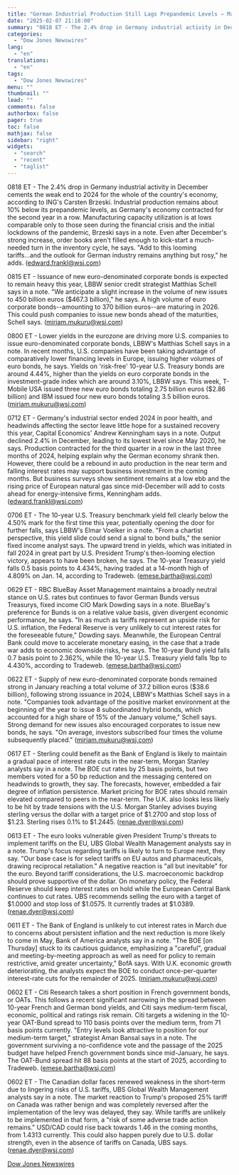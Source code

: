 ```yaml
---
title: "German Industrial Production Still Lags Prepandemic Levels — Market Talk"
date: "2025-02-07 21:18:00"
summary: "0818 ET - The 2.4% drop in Germany industrial activity in December cements the weak end to 2024 for the whole of the country's economy, according to ING's Carsten Brzeski. Industrial production remains about 10% below its prepandemic levels, as Germany's economy contracted for the second year in a row...."
categories:
  - "Dow Jones Newswires"
lang:
  - "en"
translations:
  - "en"
tags:
  - "Dow Jones Newswires"
menu: ""
thumbnail: ""
lead: ""
comments: false
authorbox: false
pager: true
toc: false
mathjax: false
sidebar: "right"
widgets:
  - "search"
  - "recent"
  - "taglist"
---
```


0818 ET - The 2.4% drop in Germany industrial activity in December cements the weak end to 2024 for the whole of the country's economy, according to ING's Carsten Brzeski. Industrial production remains about 10% below its prepandemic levels, as Germany's economy contracted for the second year in a row. Manufacturing capacity utilization is at lows comparable only to those seen during the financial crisis and the initial lockdowns of the pandemic, Brzeski says in a note. Even after December's strong increase, order books aren't filled enough to kick-start a much-needed turn in the inventory cycle, he says. "Add to this looming tariffs...and the outlook for German industry remains anything but rosy," he adds. (edward.frankl@wsj.com)

0815 ET - Issuance of new euro-denominated corporate bonds is expected to remain heavy this year, LBBW senior credit strategist Matthias Schell says in a note. "We anticipate a slight increase in the volume of new issues to 450 billion euros ($467.3 billion)," he says. A high volume of euro corporate bonds--amounting to 370 billion euros--are maturing in 2026. This could push companies to issue new bonds ahead of the maturities, Schell says. (miriam.mukuru@wsj.com)

0800 ET - Lower yields in the eurozone are driving more U.S. companies to issue euro-denominated corporate bonds, LBBW's Matthias Schell says in a note. In recent months, U.S. companies have been taking advantage of comparatively lower financing levels in Europe, issuing higher volumes of euro bonds, he says. Yields on 'risk-free' 10-year U.S. Treasury bonds are around 4.44%, higher than the yields on euro corporate bonds in the investment-grade index which are around 3.10%, LBBW says. This week, T-Mobile USA issued three new euro bonds totaling 2.75 billion euros ($2.86 billion) and IBM issued four new euro bonds totaling 3.5 billion euros. (miriam.mukuru@wsj.com)

0712 ET - Germany's industrial sector ended 2024 in poor health, and headwinds affecting the sector leave little hope for a sustained recovery this year, Capital Economics' Andrew Kenningham says in a note. Output declined 2.4% in December, leading to its lowest level since May 2020, he says. Production contracted for the third quarter in a row in the last three months of 2024, helping explain why the German economy shrank then. However, there could be a rebound in auto production in the near term and falling interest rates may support business investment in the coming months. But business surveys show sentiment remains at a low ebb and the rising price of European natural gas since mid-December will add to costs ahead for energy-intensive firms, Kenningham adds. (edward.frankl@wsj.com)

0706 ET - The 10-year U.S. Treasury benchmark yield fell clearly below the 4.50% mark for the first time this year, potentially opening the door for further falls, says LBBW's Elmar Voelker in a note. "From a chartist perspective, this yield slide could send a signal to bond bulls," the senior fixed income analyst says. The upward trend in yields, which was initiated in fall 2024 in great part by U.S. President Trump's then-looming election victory, appears to have been broken, he says. The 10-year Treasury yield falls 0.5 basis points to 4.434%, having traded at a 14-month high of 4.809% on Jan. 14, according to Tradeweb. (emese.bartha@wsj.com)

0629 ET - RBC BlueBay Asset Management maintains a broadly neutral stance on U.S. rates but continues to favor German Bunds versus Treasurys, fixed income CIO Mark Dowding says in a note. BlueBay's preference for Bunds is on a relative value basis, given divergent economic performance, he says. "In as much as tariffs represent an upside risk for U.S. inflation, the Federal Reserve is very unlikely to cut interest rates for the foreseeable future," Dowding says. Meanwhile, the European Central Bank could move to accelerate monetary easing, in the case that a trade war adds to economic downside risks, he says. The 10-year Bund yield falls 0.7 basis point to 2.362%, while the 10-year U.S. Treasury yield falls 1bp to 4.430%, according to Tradeweb. (emese.bartha@wsj.com)

0622 ET - Supply of new euro-denominated corporate bonds remained strong in January reaching a total volume of 37.2 billion euros ($38.6 billion), following strong issuance in 2024, LBBW's Matthias Schell says in a note. "Companies took advantage of the positive market environment at the beginning of the year to issue 8 subordinated hybrid bonds, which accounted for a high share of 15% of the January volume," Schell says. Strong demand for new issues also encouraged corporates to issue new bonds, he says. "On average, investors subscribed four times the volume subsequently placed." (miriam.mukuru@wsj.com)

0617 ET - Sterling could benefit as the Bank of England is likely to maintain a gradual pace of interest rate cuts in the near-term, Morgan Stanley analysts say in a note. The BOE cut rates by 25 basis points, but two members voted for a 50 bp reduction and the messaging centered on headwinds to growth, they say. The forecasts, however, embedded a fair degree of inflation persistence. Market pricing for BOE rates should remain elevated compared to peers in the near-term. The U.K. also looks less likely to be hit by trade tensions with the U.S. Morgan Stanley advises buying sterling versus the dollar with a target price of $1.2700 and stop loss of $1.23. Sterling rises 0.1% to $1.2445. (renae.dyer@wsj.com)

0613 ET - The euro looks vulnerable given President Trump's threats to implement tariffs on the EU, UBS Global Wealth Management analysts say in a note. Trump's focus regarding tariffs is likely to turn to Europe next, they say. "Our base case is for select tariffs on EU autos and pharmaceuticals, drawing reciprocal retaliation." A negative reaction is "all but inevitable" for the euro. Beyond tariff considerations, the U.S. macroeconomic backdrop should prove supportive of the dollar. On monetary policy, the Federal Reserve should keep interest rates on hold while the European Central Bank continues to cut rates. UBS recommends selling the euro with a target of $1.0000 and stop loss of $1.0575. It currently trades at $1.0389. (renae.dyer@wsj.com)

0611 ET - The Bank of England is unlikely to cut interest rates in March due to concerns about persistent inflation and the next reduction is more likely to come in May, Bank of America analysts say in a note. "The BOE [on Thursday] stuck to its cautious guidance, emphasizing a "careful", gradual and meeting-by-meeting approach as well as need for policy to remain restrictive, amid greater uncertainty," BofA says. With U.K. economic growth deteriorating, the analysts expect the BOE to conduct once-per-quarter interest-rate cuts for the remainder of 2025. (miriam.mukuru@wsj.com)

0602 ET - Citi Research takes a short position in French government bonds, or OATs. This follows a recent significant narrowing in the spread between 10-year French and German bond yields, and Citi says medium-term fiscal, economic, political and ratings risk remain. Citi targets a widening in the 10-year OAT-Bund spread to 110 basis points over the medium term, from 71 basis points currently. "Entry levels look attractive to position for our medium-term target," strategist Aman Bansal says in a note. The government surviving a no-confidence vote and the passage of the 2025 budget have helped French government bonds since mid-January, he says. The OAT-Bund spread hit 88 basis points at the start of 2025, according to Tradeweb. (emese.bartha@wsj.com)

0602 ET - The Canadian dollar faces renewed weakness in the short-term due to lingering risks of U.S. tariffs, UBS Global Wealth Management analysts say in a note. The market reaction to Trump's proposed 25% tariff on Canada was rather benign and was completely reversed after the implementation of the levy was delayed, they say. While tariffs are unlikely to be implemented in that form, a "risk of some adverse trade action remains." USD/CAD could rise back towards 1.46 in the coming months, from 1.4313 currently. This could also happen purely due to U.S. dollar strength, even in the absence of tariffs on Canada, UBS says. (renae.dyer@wsj.com)

[Dow Jones Newswires](https://www.tradingview.com/news/DJN_DN20250207006119:0/)

